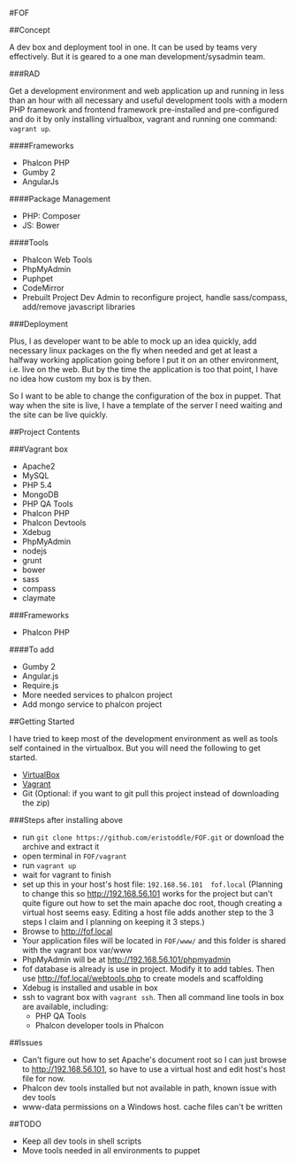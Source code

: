 #FOF

##Concept

A dev box and deployment tool in one. It can be used by teams very effectively. But it is geared to a one man development/sysadmin team.

###RAD

Get a development environment and web application up and running in less than an hour with all necessary and useful development tools with a modern PHP framework and frontend framework pre-installed and pre-configured and do it by only installing virtualbox, vagrant and running one command: `vagrant up`.

####Frameworks

- Phalcon PHP
- Gumby 2
- AngularJs

####Package Management

- PHP: Composer
- JS: Bower

####Tools

- Phalcon Web Tools
- PhpMyAdmin
- Puphpet
- CodeMirror
- Prebuilt Project Dev Admin to reconfigure project, handle sass/compass, add/remove javascript libraries

###Deployment

Plus, I as developer want to be able to mock up an idea quickly, add necessary linux packages on the fly when needed and get at least a halfway working application going before I put it on an other environment, i.e. live on the web. But by the time the application is too that point, I have no idea how custom my box is by then.

So I want to be able to change the configuration of the box in puppet. That way when the site is live, I have a template of the server I need waiting and the site can be live quickly.

##Project Contents

###Vagrant box
- Apache2
- MySQL
- PHP 5.4
- MongoDB
- PHP QA Tools
- Phalcon PHP
- Phalcon Devtools
- Xdebug
- PhpMyAdmin
- nodejs
- grunt
- bower
- sass
- compass
- claymate

###Frameworks
- Phalcon PHP

####To add
- Gumby 2
- Angular.js
- Require.js
- More needed services to phalcon project
- Add mongo service to phalcon project

##Getting Started

I have tried to keep most of the development environment as well as tools self contained in the virtualbox. But you will need the following to get started.

- [VirtualBox](http://virtualbox.org)
- [Vagrant](http://getvagrant.com)
- Git (Optional: if you want to git pull this project instead of downloading the zip)

###Steps after installing above

- run `git clone https://github.com/eristoddle/FOF.git` or download the archive and extract it
- open terminal in `FOF/vagrant`
- run `vagrant up`
- wait for vagrant to finish
- set up this in your host's host file: `192.168.56.101  fof.local` (Planning to change this so http://192.168.56.101 works for the project but can't quite figure out how to set the main apache doc root, though creating a virtual host seems easy. Editing a host file adds another step to the 3 steps I claim and I planning on keeping it 3 steps.)
- Browse to http://fof.local
- Your application files will be located in `FOF/www/` and this folder is shared with the vagrant box var/www
- PhpMyAdmin will be at http://192.168.56.101/phpmyadmin
- fof database is already is use in project. Modify it to add tables. Then use http://fof.local/webtools.php to create models and scaffolding
- Xdebug is installed and usable in box
- ssh to vagrant box with `vagrant ssh`. Then all command line tools in box are available, including:
    - PHP QA Tools
    - Phalcon developer tools in Phalcon

##Issues

- Can't figure out how to set Apache's document root so I can just browse to http://192.168.56.101, so have to use a virtual host and edit host's host file for now.
- Phalcon dev tools installed but not available in path, known issue with dev tools
- www-data permissions on a Windows host. cache files can't be written

##TODO
- Keep all dev tools in shell scripts
- Move tools needed in all environments to puppet